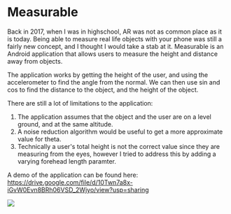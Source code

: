 # Measurable
Back in 2017, when I was in highschool, AR was not as common place as it is today. Being able to measure real life objects with your phone was still a fairly new concept, and I thought I would take a stab at it. 
Measurable is an Android application that allows users to measure the height and distance away from objects. 

The application works by getting the height of the user, and using the accelerometer to find the angle from the normal. 
We can then use sin and cos to find the distance to the object, and the height of the object. 

There are still a lot of limitations to the application: 
  1. The application assumes that the object and the user are on a level ground, and at the same altitude.
  2. A noise reduction algorithm would be useful to get a more approximate value for theta. 
  3. Technically a user's total height is not the correct value since they are measuring from the eyes, however I tried to address this by adding a varying forehead length paramter. 
  
A demo of the application can be found here:
https://drive.google.com/file/d/10Twn7a8x-iGvW0Evn8BRh06VSD_2Wjyo/view?usp=sharing

<img src="record.gif" />
